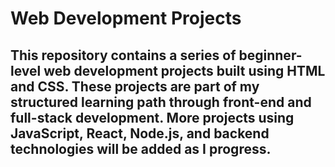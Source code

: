 # Web Development Projects

This repository contains a series of beginner-level web development projects built using HTML and CSS. These projects are part of my structured learning path through front-end and full-stack development.
More projects using JavaScript, React, Node.js, and backend technologies will be added as I progress.
---